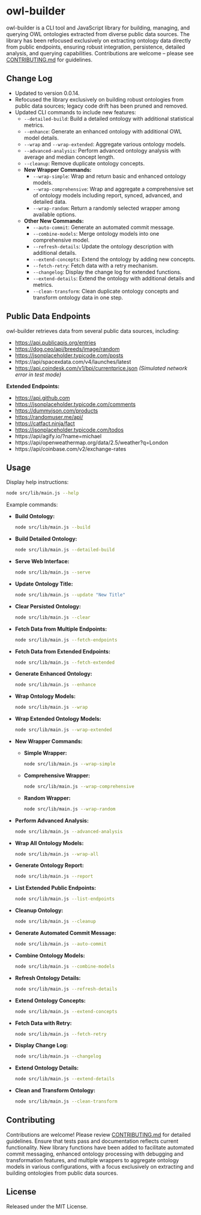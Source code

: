 # owl-builder

owl-builder is a CLI tool and JavaScript library for building, managing, and querying OWL ontologies extracted from diverse public data sources. The library has been refocused exclusively on extracting ontology data directly from public endpoints, ensuring robust integration, persistence, detailed analysis, and querying capabilities. Contributions are welcome – please see [CONTRIBUTING.md](./CONTRIBUTING.md) for guidelines.

## Change Log
- Updated to version 0.0.14.
- Refocused the library exclusively on building robust ontologies from public data sources; legacy code drift has been pruned and removed.
- Updated CLI commands to include new features:
  - `--detailed-build`: Build a detailed ontology with additional statistical metrics.
  - `--enhance`: Generate an enhanced ontology with additional OWL model details.
  - `--wrap` and `--wrap-extended`: Aggregate various ontology models.
  - `--advanced-analysis`: Perform advanced ontology analysis with average and median concept length.
  - `--cleanup`: Remove duplicate ontology concepts.
  - **New Wrapper Commands:**
    - `--wrap-simple`: Wrap and return basic and enhanced ontology models.
    - `--wrap-comprehensive`: Wrap and aggregate a comprehensive set of ontology models including report, synced, advanced, and detailed data.
    - `--wrap-random`: Return a randomly selected wrapper among available options.
  - **Other New Commands:**
    - `--auto-commit`: Generate an automated commit message.
    - `--combine-models`: Merge ontology models into one comprehensive model.
    - `--refresh-details`: Update the ontology description with additional details.
    - `--extend-concepts`: Extend the ontology by adding new concepts.
    - `--fetch-retry`: Fetch data with a retry mechanism.
    - `--changelog`: Display the change log for extended functions.
    - `--extend-details`: Extend the ontology with additional details and metrics.
    - `--clean-transform`: Clean duplicate ontology concepts and transform ontology data in one step.

## Public Data Endpoints

owl-builder retrieves data from several public data sources, including:

- https://api.publicapis.org/entries
- https://dog.ceo/api/breeds/image/random
- https://jsonplaceholder.typicode.com/posts
- https://api/spacexdata.com/v4/launches/latest
- https://api.coindesk.com/v1/bpi/currentprice.json *(Simulated network error in test mode)*

**Extended Endpoints:**
- https://api.github.com
- https://jsonplaceholder.typicode.com/comments
- https://dummyjson.com/products
- https://randomuser.me/api/
- https://catfact.ninja/fact
- https://jsonplaceholder.typicode.com/todos
- https://api/agify.io/?name=michael
- https://api/openweathermap.org/data/2.5/weather?q=London
- https://api/coinbase.com/v2/exchange-rates

## Usage

Display help instructions:

```bash
node src/lib/main.js --help
```

Example commands:

- **Build Ontology:**
  ```bash
  node src/lib/main.js --build
  ```

- **Build Detailed Ontology:**
  ```bash
  node src/lib/main.js --detailed-build
  ```

- **Serve Web Interface:**
  ```bash
  node src/lib/main.js --serve
  ```

- **Update Ontology Title:**
  ```bash
  node src/lib/main.js --update "New Title"
  ```

- **Clear Persisted Ontology:**
  ```bash
  node src/lib/main.js --clear
  ```

- **Fetch Data from Multiple Endpoints:**
  ```bash
  node src/lib/main.js --fetch-endpoints
  ```

- **Fetch Data from Extended Endpoints:**
  ```bash
  node src/lib/main.js --fetch-extended
  ```

- **Generate Enhanced Ontology:**
  ```bash
  node src/lib/main.js --enhance
  ```

- **Wrap Ontology Models:**
  ```bash
  node src/lib/main.js --wrap
  ```

- **Wrap Extended Ontology Models:**
  ```bash
  node src/lib/main.js --wrap-extended
  ```

- **New Wrapper Commands:**
  - **Simple Wrapper:**
    ```bash
    node src/lib/main.js --wrap-simple
    ```
  - **Comprehensive Wrapper:**
    ```bash
    node src/lib/main.js --wrap-comprehensive
    ```
  - **Random Wrapper:**
    ```bash
    node src/lib/main.js --wrap-random
    ```

- **Perform Advanced Analysis:**
  ```bash
  node src/lib/main.js --advanced-analysis
  ```

- **Wrap All Ontology Models:**
  ```bash
  node src/lib/main.js --wrap-all
  ```

- **Generate Ontology Report:**
  ```bash
  node src/lib/main.js --report
  ```

- **List Extended Public Endpoints:**
  ```bash
  node src/lib/main.js --list-endpoints
  ```

- **Cleanup Ontology:**
  ```bash
  node src/lib/main.js --cleanup
  ```

- **Generate Automated Commit Message:**
  ```bash
  node src/lib/main.js --auto-commit
  ```

- **Combine Ontology Models:**
  ```bash
  node src/lib/main.js --combine-models
  ```

- **Refresh Ontology Details:**
  ```bash
  node src/lib/main.js --refresh-details
  ```

- **Extend Ontology Concepts:**
  ```bash
  node src/lib/main.js --extend-concepts
  ```

- **Fetch Data with Retry:**
  ```bash
  node src/lib/main.js --fetch-retry
  ```

- **Display Change Log:**
  ```bash
  node src/lib/main.js --changelog
  ```

- **Extend Ontology Details:**
  ```bash
  node src/lib/main.js --extend-details
  ```

- **Clean and Transform Ontology:**
  ```bash
  node src/lib/main.js --clean-transform
  ```

## Contributing

Contributions are welcome! Please review [CONTRIBUTING.md](./CONTRIBUTING.md) for detailed guidelines. Ensure that tests pass and documentation reflects current functionality. New library functions have been added to facilitate automated commit messaging, enhanced ontology processing with debugging and transformation features, and multiple wrappers to aggregate ontology models in various configurations, with a focus exclusively on extracting and building ontologies from public data sources.

## License

Released under the MIT License.
